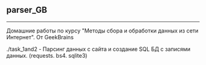 ## parser_GB
---

Домашние работы по курсу "Методы сбора и обработки данных из сети Интернет". 
От GeekBrains

./task_1and2 - Парсинг данных с сайта и создание SQL БД с записями данных. (requests. bs4. sqlite3)
